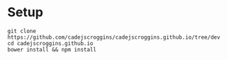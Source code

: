 Setup
=====

``` shell
git clone https://github.com/cadejscroggins/cadejscroggins.github.io/tree/dev
cd cadejscroggins.github.io
bower install && npm install
```
